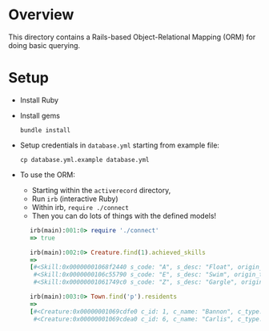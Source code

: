 # Overview

This directory contains a Rails-based Object-Relational Mapping (ORM) for doing basic querying.

# Setup

- Install Ruby
- Install gems

      bundle install

- Setup credentials in `database.yml` starting from example file:

      cp database.yml.example database.yml

- To use the ORM:
   - Starting within the `activerecord` directory,
   - Run `irb` (interactive Ruby)
   - Within irb, `require ./connect`
   - Then you can do lots of things with the defined models!

```ruby
      irb(main):001:0> require './connect'
      => true

      irb(main):002:0> Creature.find(1).achieved_skills
      =>
      [#<Skill:0x00000001068f2440 s_code: "A", s_desc: "Float", origin_t_id: "b">,
       #<Skill:0x0000000106c55790 s_code: "E", s_desc: "Swim", origin_t_id: "b">,
       #<Skill:0x00000001061749c0 s_code: "Z", s_desc: "Gargle", origin_t_id: "p">]

      irb(main):003:0> Town.find('p').residents
      =>
      [#<Creature:0x00000001069cdfe0 c_id: 1, c_name: "Bannon", c_type: "Person", reside_t_id: "p", boss_c_id: 6>,
       #<Creature:0x00000001069cdea0 c_id: 6, c_name: "Carlis", c_type: "Person", reside_t_id: "p", boss_c_id: 4>]
```
